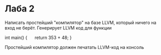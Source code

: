 # Лаба 2

Написать простейший "компилятор" на базе LLVM, который ничего на вход не берёт. Генерирует LLVM код для функции

int main()
{
     return 353 + 48;
}

Простейший компилятор должен печатать LLVM-код на консоль
